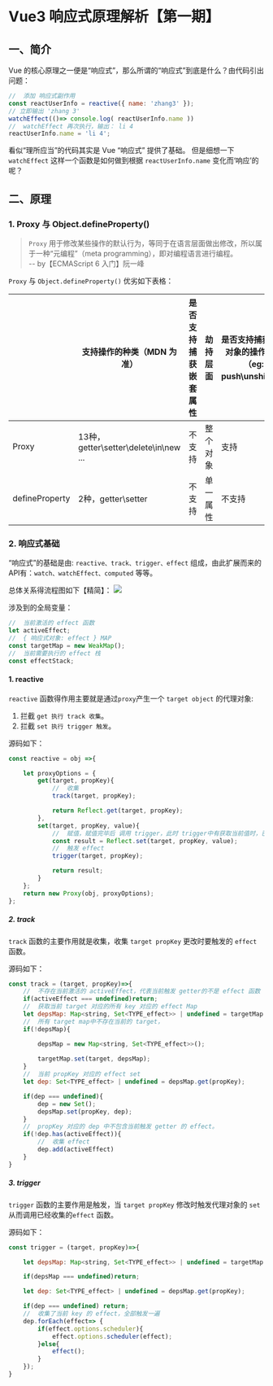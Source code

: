 <!--
 * @Author: monai
 * @Date: 2021-08-03 13:48:38
 * @LastEditors: monai
 * @LastEditTime: 2021-08-06 14:26:10
-->
# Vue3 响应式原理解析【第一期】

## 一、简介

Vue 的核心原理之一便是“响应式”，那么所谓的“响应式”到底是什么？由代码引出问题：
``` javascript
//  添加 响应式副作用
const reactUserInfo = reactive({ name: 'zhang3' }); 
// 立即输出 'zhang 3'
watchEffect(()=> console.log( reactUserInfo.name )) 
//  watchEffect 再次执行，输出： li 4
reactUserInfo.name = 'li 4'; 
```
看似“理所应当”的代码其实是 Vue “响应式” 提供了基础。 但是细想一下 `watchEffect` 这样一个函数是如何做到根据 `reactUserInfo.name` 变化而‘响应’的呢？

## 二、原理
### 1. Proxy 与 Object.defineProperty()
> `Proxy` 用于修改某些操作的默认行为，等同于在语言层面做出修改，所以属于一种“元编程”（meta programming），即对编程语言进行编程。  
> -- by【ECMAScript 6 入门】阮一峰

`Proxy` 与 `Object.defineProperty()` 优劣如下表格：

|     | 支持操作的种类（MDN 为准） | 是否支持捕获嵌套属性 | 劫持层面 | 是否支持捕获内置对象的操作方法（eg: push\unshift...） | 
|  ----  | ----  | ----  | ----  | ----  |
| Proxy  | 13种，getter\setter\delete\in\new ... | 不支持 | 整个对象 | 支持 |
| defineProperty  | 2种，getter\setter | 不支持 | 单一属性 | 不支持 |

### 2. 响应式基础
“响应式”的基础是由: `reactive、track、trigger、effect` 组成，由此扩展而来的API有：`watch、watchEffect、computed` 等等。

总体关系得流程图如下【精简】：
![](http://www.ismoon.cn/static/b31b2c9bca91266b376ae1538494b215.jpg)

涉及到的全局变量：
``` javascript
//  当前激活的 effect 函数
let activeEffect;
//  { 响应式对象: effect } MAP
const targetMap = new WeakMap();
//  当前需要执行的 effect 栈
const effectStack;
```

#### 1. reactive
`reactive` 函数得作用主要就是通过`proxy`产生一个 `target object` 的代理对象: 
1. 拦截 `get 执行 track 收集`。
2. 拦截 `set 执行 trigger 触发`。

源码如下：
``` javascript
const reactive = obj =>{

    let proxyOptions = {
        get(target, propKey){
            //  收集
            track(target, propKey);

            return Reflect.get(target, propKey);
        },
        set(target, propKey, value){
            //  赋值，赋值完毕后 调用 trigger，此时 trigger中有获取当前值时，已为最新值。
            const result = Reflect.set(target, propKey, value);
            //  触发 effect
            trigger(target, propKey);

            return result;
        }
    };
    return new Proxy(obj, proxyOptions);
};
```
##### 2. track
`track` 函数的主要作用就是收集，收集 `target propKey` 更改时要触发的 `effect` 函数。

源码如下：
``` javascript
const track = (target, propKey)=>{
    //  不存在当前激活的 activeEffect，代表当前触发 getter的不是 effect 函数
    if(activeEffect === undefined)return;
    //  获取当前 target 对应的所有 key 对应的 effect Map 
    let depsMap: Map<string, Set<TYPE_effect>> | undefined = targetMap.get(target);
    //  所有 target map中不存在当前的 target，
    if(!depsMap){

        depsMap = new Map<string, Set<TYPE_effect>>();
        
        targetMap.set(target, depsMap);
    }
    //  当前 propKey 对应的 effect set
    let dep: Set<TYPE_effect> | undefined = depsMap.get(propKey);

    if(dep === undefined){
        dep = new Set();
        depsMap.set(propKey, dep);
    }
    //  propKey 对应的 dep 中不包含当前触发 getter 的 effect。
    if(!dep.has(activeEffect)){
        //  收集 effect 
        dep.add(activeEffect)
    }
}
```
##### 3. trigger
`trigger` 函数的主要作用是触发，当 `target propKey` 修改时触发代理对象的 `set` 从而调用已经收集的`effect` 函数。

源码如下：
``` javascript
const trigger = (target, propKey)=>{

    let depsMap: Map<string, Set<TYPE_effect>> | undefined = targetMap.get(target);

    if(depsMap === undefined)return;

    let dep: Set<TYPE_effect> | undefined = depsMap.get(propKey);

    if(dep === undefined) return;
    //  收集了当前 key 的 effect，全部触发一遍
    dep.forEach(effect=> {
        if(effect.options.scheduler){
            effect.options.scheduler(effect);
        }else{
            effect();
        }
    });
}
```



